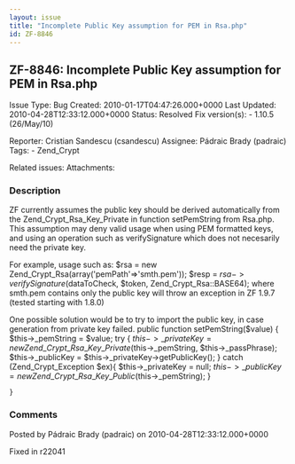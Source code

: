 ```yaml
---
layout: issue
title: "Incomplete Public Key assumption for PEM in Rsa.php"
id: ZF-8846
---
```


ZF-8846: Incomplete Public Key assumption for PEM in Rsa.php
------------------------------------------------------------

 Issue Type: Bug Created: 2010-01-17T04:47:26.000+0000 Last Updated: 2010-04-28T12:33:12.000+0000 Status: Resolved Fix version(s): - 1.10.5 (26/May/10)
 
 Reporter:  Cristian Sandescu (csandescu)  Assignee:  Pádraic Brady (padraic)  Tags: - Zend\_Crypt
 
 Related issues: 
 Attachments: 
### Description

ZF currently assumes the public key should be derived automatically from the Zend\_Crypt\_Rsa\_Key\_Private in function setPemString from Rsa.php. This assumption may deny valid usage when using PEM formatted keys, and using an operation such as verifySignature which does not necesarily need the private key.

For example, usage such as: $rsa = new Zend\_Crypt\_Rsa(array('pemPath'=>'smth.pem')); $resp = $rsa->verifySignature($dataToCheck, $token, Zend\_Crypt\_Rsa::BASE64); where smth.pem contains only the public key will throw an exception in ZF 1.9.7 (tested starting with 1.8.0)

One possible solution would be to try to import the public key, in case generation from private key failed. public function setPemString($value) { $this->\_pemString = $value; try { $this->\_privateKey = new Zend\_Crypt\_Rsa\_Key\_Private($this->\_pemString, $this->\_passPhrase); $this->\_publicKey = $this->\_privateKey->getPublicKey(); } catch (Zend\_Crypt\_Exception $ex){ $this->\_privateKey = null; $this->\_publicKey = new Zend\_Crypt\_Rsa\_Key\_Public($this->\_pemString); }

 
    }


 

 

### Comments

Posted by Pádraic Brady (padraic) on 2010-04-28T12:33:12.000+0000

Fixed in r22041

 

 